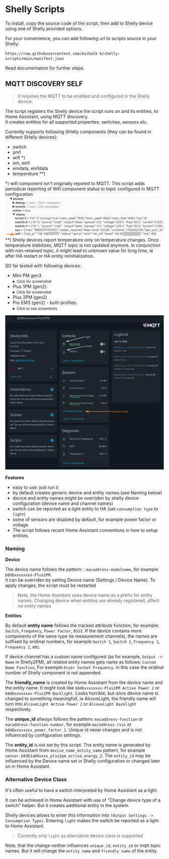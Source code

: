 # Shelly Scripts

To install, copy the source code of the script, then add to Shelly device using one of Shelly provided options.

For your convenience, you can add following url to scripts source in your Shelly: 
```
https://raw.githubusercontent.com/michalk-k/shelly-scripts/main/manifest.json
```

Read documentation for further steps.

## MQTT DISCOVERY SELF

> It requires the MQTT to be enabled and configured in the Shelly device.

The script registers the Shelly device the script runs on and its entities, to Home Assistant, using MQTT discovery.\
It creates entities for all supported properties: switches, sensors etc.

Currently supports following SHelly components (they can be found in different SHelly devices):
* switch
* pm1
* wifi *)
* em, em1
* emdata, em1data
* temperature **)

*) wifi component isn't originally repoted to MQTT. This script adds periodical reporting of Wifi component status to topic configured in MQTT configuration ![WIFI added to MQTT](images/mqtt_wifi.png)
**) Shelly devices report temperature only on temperature changes. Once temperature stabilizes, MQTT topic is not updated anymore. In conjunction with non-retained topic, it might lead to unknown value for long time, ie after HA restart or HA entity reinitialization.

SO far tested with following devices:
* Mini PM gen3 <sub><details><summary>Click for screenshot</summary>![screenshot](images/device_page_pmminigen3.png)</details></sub>
* Plus 1PM (gen2): <sub><details><summary>Click for screenshot</summary>![screenshot](images/device_page_pluspm.png)</details></sub>
* Plus 2PM (gen2)
* Pro EM3 (gen2) - both profiles: <sub><details><summary>Click to see screenhots</summary> **Monophase** ![monophase](images/device_page_pro3em_monophase.png) **Triphase** ![triphase](images/device_page_pro3em_triphase.png) 
</details></sub>

![Device Page](images/device_page_overview.png)

**Features**
* easy to use: just run it
* by default creates generic device and entity names (see Naming below)
* device and entity names might be overriden by shelly device configuration (device name and channel names)
* switch can be reported as a light entity to HA (set `consumption type` to `light`)
* some of sensors are disabled by default, for example power factor or voltage.
* The script follows recent Home Assistant conventions in how to setup entities.


### Naming

**Device**

The device name follows the pattern: : `macaddress-modelname`, for example `b8d6xxxxxxxx-Plus2PM`.\
It can be overriden by setting Device name (Settings / Device Name). To apply changes, the script must be restarted

> Note, the Home Assistant uses device name as a prefix for entity names. Changing device when entities are already registered, affect no entity names

**Entities**

By default **entity name** follows the tracked attribute function, for example: `Switch`, `Frequency`, `Power Factor`, `RSSI`. If the device contains more components of the same type (ie measurement channels), the names are suffixed by oridinal numbers, for example `Switch 1`, `Switch 2`, `Frequency 1`, `Frequency 2`, etc.

If device channel has a custom name configured (as for example, `Output -> Name` in Shelly2PM), all related entity names gets name as follows: `Custom Name Function`, For example `Dryer Socket Frequency`. in this case the oridinal number of Shelly component is not appended.

The **friendly_name** is created by Home Assistant from the device name and the entity name. It might look like `b8d6xxxxxxxx-Plus2PM Active Power 2` or `b8d6xxxxxxxx-Plus2PM Backlight`. Looks horrible, but once device name is changed to something meaningfull, ie AlcoveLight, the friendly name will turn into `AlcoveLight Active Power 2` or `AlcoveLight Backlight` respectively.

The **unique_id** allways follows the pattern: `macaddress-function` or `macaddress-function-number`, for example `macaddress-rssi` or `b8d6xxxxxxxx_power_factor_1`. Unique id never changes and is not influenced by configuration settings.

The **entity_id** is not set by this script. The entity name is generated by Home Assistant from `device_name_entity_name` pattern, for example `sensor.b8d61a89xxxx_plus2pm_active_energy_2`. The `entity_id` may be influenced by the Device name set in Shelly configuration or changed later on in Home Assistant.

### Alternative Device Class
It's often useful to have a switch interpreted by Home Assistant as a light.

It can be achieved in Home Assistant with use of "Change device type of a switch" helper. But it creates additional entity in the system.

Shelly devices allows to enter this information into `(Output Settings -> Consumption Type)`. Entering `light` makes the switch be reported as a light to Home Assistant.

> Currently only `light` as alternative device class is supported

Note, that the change neither influences `unique_id`, `entity_id` or mqtt topic names. But it will change the `entity name` and `friendly name` of the entity.
